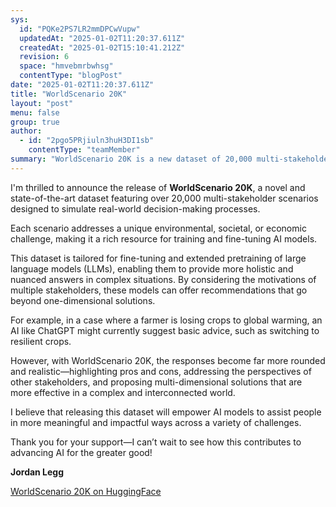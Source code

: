 ```yaml
---
sys:
  id: "PQKe2PS7LR2mmDPCwVupw"
  updatedAt: "2025-01-02T11:20:37.611Z"
  createdAt: "2025-01-02T15:10:41.212Z"
  revision: 6
  space: "hmvebmrbwhsg"
  contentType: "blogPost"
date: "2025-01-02T11:20:37.611Z"
title: "WorldScenario 20K"
layout: "post"
menu: false
group: true
author:
  - id: "2pgo5PRjiuln3huH3DI1sb"
    contentType: "teamMember"
summary: "WorldScenario 20K is a new dataset of 20,000 multi-stakeholder scenarios that enables AI models to provide more nuanced solutions to real-world challenges by considering multiple perspectives, moving beyond simple answers to deliver comprehensive recommendations that account for various stakeholders' needs."
---
```


I&#39;m thrilled to announce the release of **WorldScenario 20K**, a novel and state-of-the-art dataset featuring over 20,000 multi-stakeholder scenarios designed to simulate real-world decision-making processes. 

Each scenario addresses a unique environmental, societal, or economic challenge, making it a rich resource for training and fine-tuning AI models.

This dataset is tailored for fine-tuning and extended pretraining of large language models (LLMs), enabling them to provide more holistic and nuanced answers in complex situations. By considering the motivations of multiple stakeholders, these models can offer recommendations that go beyond one-dimensional solutions.

For example, in a case where a farmer is losing crops to global warming, an AI like ChatGPT might currently suggest basic advice, such as switching to resilient crops. 

However, with WorldScenario 20K, the responses become far more rounded and realistic—highlighting pros and cons, addressing the perspectives of other stakeholders, and proposing multi-dimensional solutions that are more effective in a complex and interconnected world.

I believe that releasing this dataset will empower AI models to assist people in more meaningful and impactful ways across a variety of challenges. 

Thank you for your support—I can’t wait to see how this contributes to advancing AI for the greater good!

**Jordan Legg**

[WorldScenario 20K on HuggingFace](https://huggingface.co/datasets/takarajordan/WorldScenario_20K)

